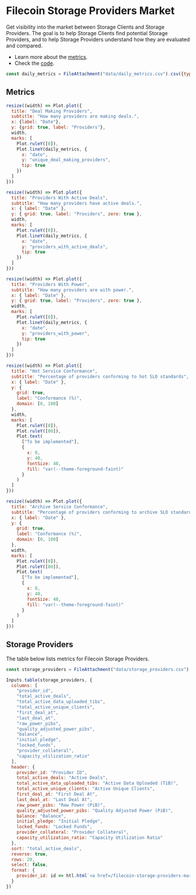 # Filecoin Storage Providers Market

Get visibility into the market between Storage Clients and Storage Providers. The goal is to help Storage Clients find potential Storage Providers, and to help Storage Providers understand how they are evaluated and compared.

- Learn more about the [metrics](metrics).
- Check the [code](https://github.com/davidgasquez/filecoin-storage-providers-market).

```js
const daily_metrics = FileAttachment("data/daily_metrics.csv").csv({typed: true});
```

## Metrics

<div class="grid grid-cols-3">

  <div class="card">

  ```js
  resize((width) => Plot.plot({
    title: "Deal Making Providers",
    subtitle: "How many providers are making deals.",
    x: {label: "Date"},
    y: {grid: true, label: "Providers"},
    width,
    marks: [
      Plot.ruleY([0]),
      Plot.lineY(daily_metrics, {
        x: "date",
        y: "unique_deal_making_providers",
        tip: true
      })
    ]
  }))
  ```

  </div>

  <div class="card">

  ```js
  resize((width) => Plot.plot({
    title: "Providers With Active Deals",
    subtitle: "How many providers have active deals.",
    x: { label: "Date" },
    y: { grid: true, label: "Providers", zero: true },
    width,
    marks: [
      Plot.ruleY([0]),
      Plot.lineY(daily_metrics, {
        x: "date",
        y: "providers_with_active_deals",
        tip: true
      })
    ]
  }))
  ```

  </div>

  <div class="card">

  ```js
  resize((width) => Plot.plot({
    title: "Providers With Power",
    subtitle: "How many providers are with power.",
    x: { label: "Date" },
    y: { grid: true, label: "Providers", zero: true },
    width,
    marks: [
      Plot.ruleY([0]),
      Plot.lineY(daily_metrics, {
        x: "date",
        y: "providers_with_power",
        tip: true
      })
    ]
  }))
  ```

  </div>
</div>

<div class="grid grid-cols-2">
  <div class="card">

  ```js
  resize((width) => Plot.plot({
    title: "Hot Service Conformance",
    subtitle: "Percentage of providers conforming to hot SLO standards",
    x: { label: "Date" },
    y: {
      grid: true,
      label: "Conformance (%)",
      domain: [0, 100]
    },
    width,
    marks: [
      Plot.ruleY([0]),
      Plot.ruleY([80]),
      Plot.text(
        ["To be implemented"],
        {
          x: 0,
          y: 40,
          fontSize: 48,
          fill: "var(--theme-foreground-faint)"
        }
      )
    ]
  }))
  ```

  </div>

  <div class="card">

  ```js
  resize((width) => Plot.plot({
    title: "Archive Service Conformance",
    subtitle: "Percentage of providers conforming to archive SLO standards",
    x: { label: "Date" },
    y: {
      grid: true,
      label: "Conformance (%)",
      domain: [0, 100]
    },
    width,
    marks: [
      Plot.ruleY([0]),
      Plot.ruleY([80]),
      Plot.text(
        ["To be implemented"],
        {
          x: 0,
          y: 40,
          fontSize: 48,
          fill: "var(--theme-foreground-faint)"
        }
      )
    ]
  }))
  ```

  </div>

</div>

## Storage Providers

The table below lists metrics for Filecoin Storage Providers.


```js
const storage_providers = FileAttachment("data/storage_providers.csv").csv({typed: true});
```

```js
Inputs.table(storage_providers, {
  columns: [
    "provider_id",
    "total_active_deals",
    "total_active_data_uploaded_tibs",
    "total_active_unique_clients",
    "first_deal_at",
    "last_deal_at",
    "raw_power_pibs",
    "quality_adjusted_power_pibs",
    "balance",
    "initial_pledge",
    "locked_funds",
    "provider_collateral",
    "capacity_utilization_ratio"
  ],
  header: {
    provider_id: "Provider ID",
    total_active_deals: "Active Deals",
    total_active_data_uploaded_tibs: "Active Data Uploaded (TiB)",
    total_active_unique_clients: "Active Unique Clients",
    first_deal_at: "First Deal At",
    last_deal_at: "Last Deal At",
    raw_power_pibs: "Raw Power (PiB)",
    quality_adjusted_power_pibs: "Quality Adjusted Power (PiB)",
    balance: "Balance",
    initial_pledge: "Initial Pledge",
    locked_funds: "Locked Funds",
    provider_collateral: "Provider Collateral",
    capacity_utilization_ratio: "Capacity Utilization Ratio"
  },
  sort: "total_active_deals",
  reverse: true,
  rows: 20,
  select: false,
  format: {
    provider_id: id => htl.html`<a href=/filecoin-storage-providers-market/provider/${id} target=_blank>${id}</a>`
  }
})
```
